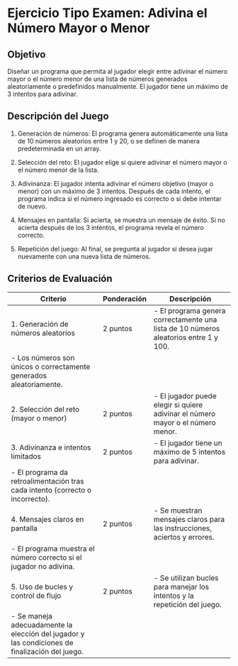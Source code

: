 # Ejercicio Tipo Examen: Adivina el Número Mayor o Menor

## Objetivo

Diseñar un programa que permita al jugador elegir entre adivinar el número mayor o el número menor de una lista de números generados aleatoriamente o predefinidos manualmente. El jugador tiene un máximo de 3 intentos para adivinar.

## Descripción del Juego

1. Generación de números: El programa genera automáticamente una lista de 10 números aleatorios entre 1 y 20, o se definen de manera predeterminada en un array.

2. Selección del reto: El jugador elige si quiere adivinar el número mayor o el número menor de la lista.

3. Adivinanza: El jugador intenta adivinar el número objetivo (mayor o menor) con un máximo de 3 intentos. Después de cada intento, el programa indica si el número ingresado es correcto o si debe intentar de nuevo.

4. Mensajes en pantalla: Si acierta, se muestra un mensaje de éxito. Si no acierta después de los 3 intentos, el programa revela el número correcto.

5. Repetición del juego:
Al final, se pregunta al jugador si desea jugar nuevamente con una nueva lista de números.

## Criterios de Evaluación

| Criterio                                                                                       | Ponderación | Descripción                                                                          |
|------------------------------------------------------------------------------------------------|-------------|--------------------------------------------------------------------------------------|
| 1. Generación de números aleatorios                                                            | 2 puntos    | - El programa genera correctamente una lista de 10 números aleatorios entre 1 y 100. |
| - Los números son únicos o correctamente generados aleatoriamente.                             |             |                                                                                      |
| 2. Selección del reto (mayor o menor)                                                          | 2 puntos    | - El jugador puede elegir si quiere adivinar el número mayor o el número menor.      |
| 3. Adivinanza e intentos limitados                                                             | 2 puntos    | - El jugador tiene un máximo de 5 intentos para adivinar.                            |
| - El programa da retroalimentación tras cada intento (correcto o incorrecto).                  |             |                                                                                      |
| 4. Mensajes claros en pantalla                                                                 | 2 puntos    | - Se muestran mensajes claros para las instrucciones, aciertos y errores.            |
| - El programa muestra el número correcto si el jugador no adivina.                             |             |                                                                                      |
| 5. Uso de bucles y control de flujo                                                            | 2 puntos    | - Se utilizan bucles para manejar los intentos y la repetición del juego.            |
| - Se maneja adecuadamente la elección del jugador y las condiciones de finalización del juego. |             |                                                                                      |
